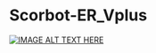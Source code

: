 # Scorbot-ER_Vplus
[![IMAGE ALT TEXT HERE](https://img.youtube.com/vi/MQM_K4jVqpM/0.jpg)](https://www.youtube.com/watch?v=MQM_K4jVqpM)
